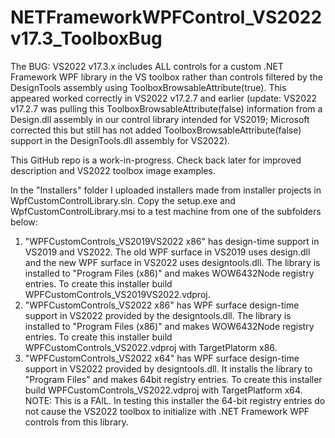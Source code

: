 # NETFrameworkWPFControl_VS2022v17.3_ToolboxBug
The BUG: VS2022 v17.3.x includes ALL controls for a custom .NET Framework WPF library in the VS toolbox rather than controls filtered by the DesignTools assembly using ToolboxBrowsableAttribute(true). This appeared worked correctly in VS2022 v17.2.7 and earlier (update: VS2022 v17.2.7 was pulling this ToolboxBrowsableAttribute(false) information from a Design.dll assembly in our control library intended for VS2019; Microsoft corrected this but still has not added ToolboxBrowsableAttribute(false) support in the DesignTools.dll assembly for VS2022).

This GitHub repo is a work-in-progress. Check back later for improved description and VS2022 toolbox image examples.

In the "Installers" folder I uploaded installers made from installer projects in WpfCustomControlLibrary.sln. Copy the setup.exe and WpfCustomControlLibrary.msi to a test machine from one of the subfolders below:
1. "WPFCustomControls_VS2019VS2022 x86" has design-time support in VS2019 and VS2022. The old WPF surface in VS2019 uses design.dll and the new WPF surface in VS2022 uses designtools.dll. The library is installed to "Program Files (x86)" and makes WOW6432Node registry entries. To create this installer build WPFCustomControls_VS2019VS2022.vdproj.
2. "WPFCustomControls_VS2022 x86" has WPF surface design-time support in VS2022 provided by the designtools.dll. The library is installed to "Program Files (x86)" and makes WOW6432Node registry entries. To create this installer build WPFCustomControls_VS2022.vdproj with TargetPlatorm x86.
3. "WPFCustomControls_VS2022 x64" has WPF surface design-time support in VS2022 provided by designtools.dll. It installs the library to "Program Files" and makes 64bit registry entries. To create this installer build WPFCustomControls_VS2022.vdproj with TargetPlatform x64. NOTE: This is a FAIL. In testing this installer the 64-bit registry entries do not cause the VS2022 toolbox to initialize with  .NET Framework WPF controls from this library.




